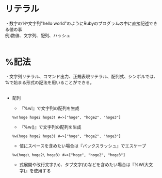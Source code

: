 # リテラル
・数字の1や文字列"hello world"のようにRubyのプログラムの中に直接記述できる値の事<br>
  例)数値、文字列、配列、ハッシュ<br><br>

# %記法
・文字列リテラル、コマンド出力、正規表現リテラル、配列式、シンボルでは、 %で始まる形式の記法を用いることができる。<br><br>

- 配列<br>
  - 『%w!』で文字列の配列を生成<br>
  ```
  %w!hoge hoge2 hoge3! #=>["hoge", "hoge2", "hoge3"]
  ```
  
  - 『%w()』で文字列の配列を生成<br>
  ```
  %w(hoge hoge2 hoge3) #=>["hoge", "hoge2", "hoge3"]
  ```
  
  - 値にスペースを含めたい場合は『バックスラッシュ』でエスケープ<br>
  ```
  %w(hoge\ hoge2\ hoge3) #=>["hoge", "hoge2", "hoge3"]
  ```
  
  - 式展開や改行文字(\n)、タブ文字(\t)などを含めたい場合は『%W(大文字)』を使用する<br>